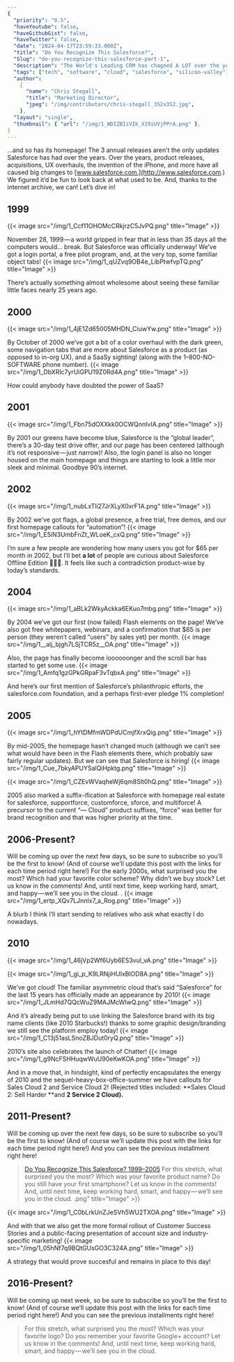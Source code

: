```yaml
---
{
  "priority": "0.5",
  "haveYoutube": false,
  "haveGithubGist": false,
  "haveTwitter": false,
  "date": "2024-04-17T23:59:33.000Z",
  "title": "Do You Recognize This Salesforce?",
  "Slug": "do-you-recognize-this-salesforce-part-1",
  "description": "The World's Leading CRM has chagned A LOT over the years...",
  "tags": ["tech", "software", "cloud", "salesforce", "silicon-valley"],
  "author":
    {
      "name": "Chris Stegall",
      "title": "Marketing Director",
      "jpeg": "/img/contributors/chris-stegall_352x352.jpg",
    },
  "layout": "single",
  "thumbnail": { "url": "/img/1_WDIZBIiVIk_X19iUVjPPrA.png" },
}
---
```


…and so has its homepage! The 3 annual releases aren’t the only updates Salesforce has had over the years. Over the years, product releases, acquisitions, UX overhauls, the invention of the iPhone, and more have all caused big changes to [www.salesforce.com.](http://www.salesforce.com.) We figured it’d be fun to look back at what used to be. And, thanks to the internet archive, we can!
Let’s dive in!

## 1999

{{< image src="/img/1_Ccf11OHOMcCRkjrzC5JvPQ.png" title="Image" >}}

November 28, 1999 — a world gripped in fear that in less than 35 days all the computers would… break. But Salesforce was officially underway! We’ve got a login portal, a free pilot program, and, at the very top, some familiar object tabs!
{{< image src="/img/1_qUZvq9OB4e_LibPtwfvpTQ.png" title="Image" >}}

There’s actually something almost wholesome about seeing these familiar little faces nearly 25 years ago.

## 2000

{{< image src="/img/1_4jE1Zd65005MHDN_CiuwYw.png" title="Image" >}}

By October of 2000 we’ve got a bit of a color overhaul with the dark green, some navigation tabs that are more about Salesforce as a product (as opposed to in-org UX), and a SaaSy sighting! (along with the 1–800-NO-SOFTWARE phone number).
{{< image src="/img/1_DbXRlc7yrUiGPU19Z0Rd4A.png" title="Image" >}}

How could anybody have doubted the power of SaaS?

## 2001

{{< image src="/img/1_Fbn75dOXXkk0OCWQnnIvIA.png" title="Image" >}}

By 2001 our greens have become blue, Salesforce is the “global leader”, there’s a 30-day test drive offer, and our page has been centered (although it’s not responsive — just narrow)!
Also, the login panel is also no longer housed on the main homepage and things are starting to look a little mor sleek and minimal. Goodbye 90’s internet.

## 2002

{{< image src="/img/1_nubLxTli27JrXLyX0xrF1A.png" title="Image" >}}

By 2002 we’ve got flags, a global presence, a free trial, free demos, and our first homepage callouts for “automation”!
{{< image src="/img/1_E5iN3UmbFnZt_WLoeK_cxQ.png" title="Image" >}}

I’m sure a few people are wondering how many users you got for $65 per month in 2002, but I’ll bet <strong>a lot</strong> of people are curious about Salesforce Offline Edition 👀👀👀. It feels like such a contradiction product-wise by today’s standards.

## 2004

{{< image src="/img/1_aBLk2WkyAckka6EKuo7mbg.png" title="Image" >}}

By 2004 we’ve got our first (now failed) Flash elements on the page! We’ve also got free whitepapers, webinars, and a confirmation that $65 is per person (they weren’t called “users” by sales yet) per month.
{{< image src="/img/1__alj_bjgh7LSjTCR5z__OA.png" title="Image" >}}

Also, the page has finally become loooooonger and the scroll bar has started to get some use.
{{< image src="/img/1_Amfq1gzGPkGRpaF3vTqbxA.png" title="Image" >}}

And here’s our first mention of Salesforce’s philanthropic efforts, the salesforce.com foundation, and a perhaps first-ever pledge 1% completion!

## 2005

{{< image src="/img/1_hYtDMfmWDPdUCmjfXrxQig.png" title="Image" >}}

By mid-2005, the homepage hasn’t changed much (although we can’t see what would have been in the Flash elements there, which probably saw fairly regular updates). But we can see that Salesforce is hiring!
{{< image src="/img/1_Cue_7bkyAPUYSalQiHpktg.png" title="Image" >}}

{{< image src="/img/1_CZEvWVaqheWj6qm8Slt0hQ.png" title="Image" >}}

2005 also marked a suffix-ification at Salesforce with homepage real estate for salesforce, supportforce, customforce, sforce, and multiforce! A precursor to the current “— Cloud” product suffixes, “force” was better for brand recognition and that was higher priority at the time.

## 2006-Present?

Will be coming up over the next few days, so be sure to subscribe so you’ll be the first to know! (And of course we’ll update this post with the links for each time period right here!)
For the early 2000s, what surprised you the most? Which had your favorite color scheme? Why didn’t we buy stock? Let us know in the comments!
And, until next time, keep working hard, smart, and happy — we’ll see you in the cloud.
.
{{< image src="/img/1_ertp_XQv7LJnnIx7_a_Rog.png" title="Image" >}}

A blurb I think I’ll start sending to relatives who ask what exactly I do nowadays.

## 2010

{{< image src="/img/1_46jVp2Wf6Uyb6ES3vul_vA.png" title="Image" >}}

{{< image src="/img/1_gi_p_K9LRNjiHUIxBlOD8A.png" title="Image" >}}

We’ve got cloud! The familiar asymmetric cloud that’s said “Salesforce” for the last 15 years has officially made an appearance by 2010!
{{< image src="/img/1_JLmHd7QQcWuZ9MAJMcWIwQ.png" title="Image" >}}

And it’s already being put to use linking the Salesforce brand with its big name clients (like 2010 Starbucks!) thanks to some graphic design/branding we still see the platform employ today!
{{< image src="/img/1_C13j51asLSnoZBJDut0ryQ.png" title="Image" >}}

2010’s site also celebrates the launch of Chatter!
{{< image src="/img/1_g9NcFSHHuqwWuU90eKwKOA.png" title="Image" >}}

And in a move that, in hindsight, kind of perfectly encapsulates the energy of 2010 and the sequel-heavy-box-office-summer we have callouts for Sales Cloud 2 and Service Cloud 2! (Rejected titles included: **Sales Cloud 2: Sell Harder **and **2 Service 2 Cloud).**

## 2011-Present?

Will be coming up over the next few days, so be sure to subscribe so you’ll be the first to know! (And of course we’ll update this post with the links for each time period right here!)
And you can see the previous installment right here!

> [Do You Recognize This Salesforce? 1999–2005](https://medium.com/creme-de-la-crm/do-you-recognize-this-salesforce-d86565486686)
> For this stretch, what surprised you the most? Which was your favorite product name? Do you still have your first smartphone? Let us know in the comments!
> And, until next time, keep working hard, smart, and happy — we’ll see you in the cloud.
> .png" title="Image" >}}

{{< image src="/img/1_C0bLrkUnZJeSVh5WU2TXOA.png" title="Image" >}}

And with that we also get the more formal rollout of Customer Success Stories and a public-facing presentation of account size and industry-specific marketing!
{{< image src="/img/1_05hNf7q9BQtGUsGO3C324A.png" title="Image" >}}

A strategy that would prove succesful and remains in place to this day!

## 2016-Present?

Will be coming up next week, so be sure to subscribe so you’ll be the first to know! (And of course we’ll update this post with the links for each time period right here!)
And you can see the previous installments right here!

> [](https://medium.com/creme-de-la-crm/do-you-recognize-this-salesforce-d86565486686)

> [](https://medium.com/creme-de-la-crm/do-you-recognize-this-salesforce-8a149fd84b4b)
> For this stretch, what surprised you the most? Which was your favorite logo? Do you remember your favorite Google+ account? Let us know in the comments!
> And, until next time, keep working hard, smart, and happy — we’ll see you in the cloud.
